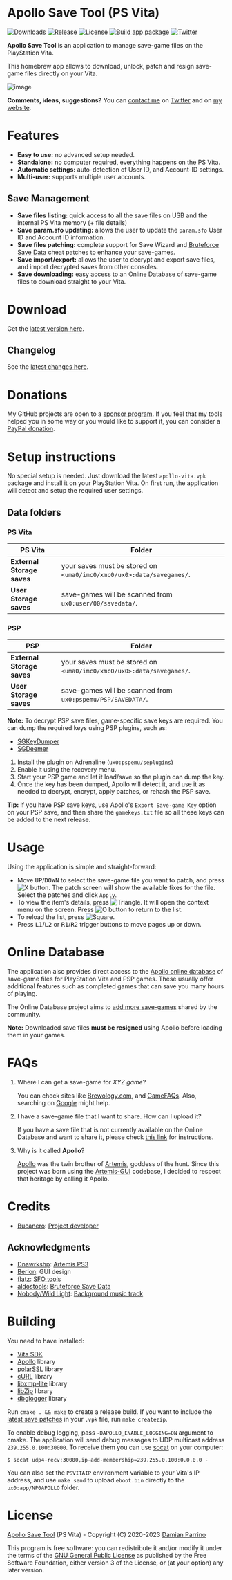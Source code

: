 # Apollo Save Tool (PS Vita)

[![Downloads][img_downloads]][app_downloads] [![Release][img_latest]][app_latest] [![License][img_license]][app_license]
[![Build app package](https://github.com/bucanero/apollo-vita/actions/workflows/build.yml/badge.svg)](https://github.com/bucanero/apollo-vita/actions/workflows/build.yml)
[![Twitter](https://img.shields.io/twitter/follow/dparrino?label=Follow)](https://twitter.com/dparrino)

**Apollo Save Tool** is an application to manage save-game files on the PlayStation Vita.

This homebrew app allows to download, unlock, patch and resign save-game files directly on your Vita.

![image](./docs/screenshots/screenshot-main.jpg)

**Comments, ideas, suggestions?** You can [contact me](https://github.com/bucanero/) on [Twitter](https://twitter.com/dparrino) and on [my website](http://www.bucanero.com.ar/).

# Features

* **Easy to use:** no advanced setup needed.
* **Standalone:** no computer required, everything happens on the PS Vita.
* **Automatic settings:** auto-detection of User ID, and Account-ID settings.
* **Multi-user:** supports multiple user accounts.

## Save Management

* **Save files listing:** quick access to all the save files on USB and the internal PS Vita memory (+ file details)
* **Save param.sfo updating:** allows the user to update the `param.sfo` User ID and Account ID information.
* **Save files patching:** complete support for Save Wizard and [Bruteforce Save Data](https://bruteforcesavedata.forumms.net/) cheat patches to enhance your save-games.
* **Save import/export:** allows the user to decrypt and export save files, and import decrypted saves from other consoles.
* **Save downloading:** easy access to an Online Database of save-game files to download straight to your Vita.

# Download

Get the [latest version here][app_latest].

## Changelog

See the [latest changes here][changelog].

# Donations

My GitHub projects are open to a [sponsor program](https://patreon.com/dparrino). If you feel that my tools helped you in some way or you would like to support it, you can consider a [PayPal donation](https://www.paypal.me/bucanerodev).

# Setup instructions

No special setup is needed. Just download the latest `apollo-vita.vpk` package and install it on your PlayStation Vita.
On first run, the application will detect and setup the required user settings.

## Data folders

### PS Vita

| PS Vita | Folder |
|-----|--------|
| **External Storage saves** | your saves must be stored on `<uma0/imc0/xmc0/ux0>:data/savegames/`. |
| **User Storage saves** | save-games will be scanned from `ux0:user/00/savedata/`. |

### PSP

| PSP | Folder |
|-----|--------|
| **External Storage saves** | your saves must be stored on `<uma0/imc0/xmc0/ux0>:data/savegames/`. |
| **User Storage saves** | save-games will be scanned from `ux0:pspemu/PSP/SAVEDATA/`. |

**Note:** To decrypt PSP save files, game-specific save keys are required. You can dump the required keys using PSP plugins, such as:
- [SGKeyDumper](https://github.com/bucanero/psptools/releases/download/20220719/pspsgkey13.zip)
- [SGDeemer](https://github.com/bucanero/psptools/releases/download/20220719/SGDeemer111.rar)

1. Install the plugin on Adrenaline (`ux0:pspemu/seplugins`)
2. Enable it using the recovery menu. 
3. Start your PSP game and let it load/save so the plugin can dump the key.
4. Once the key has been dumped, Apollo will detect it, and use it as needed to decrypt, encrypt, apply patches, or rehash the PSP save.

**Tip:** if you have PSP save keys, use Apollo's `Export Save-game Key` option on your PSP save, and then share the `gamekeys.txt` file so all these keys can be added to the next release.

# Usage

Using the application is simple and straight-forward: 

 - Move <kbd>UP</kbd>/<kbd>DOWN</kbd> to select the save-game file you want to patch, and press ![X button](https://github.com/bucanero/pkgi-ps3/raw/master/data/CROSS.png). The patch screen will show the available fixes for the file. Select the patches and click `Apply`.
 - To view the item's details, press ![Triangle](https://github.com/bucanero/pkgi-ps3/raw/master/data/TRIANGLE.png).
It will open the context menu on the screen. Press ![O button](https://github.com/bucanero/pkgi-ps3/raw/master/data/CIRCLE.png) to return to the list.
 - To reload the list, press ![Square](https://github.com/bucanero/pkgi-ps3/raw/master/data/SQUARE.png).
 - Press <kbd>L1</kbd>/<kbd>L2</kbd> or <kbd>R1</kbd>/<kbd>R2</kbd> trigger buttons to move pages up or down.

# Online Database

The application also provides direct access to the [Apollo online database](https://github.com/bucanero/apollo-saves) of save-game files for PlayStation Vita and PSP games.
These usually offer additional features such as completed games that can save you many hours of playing.

The Online Database project aims to [add more save-games](https://github.com/bucanero/apollo-saves/issues/new/choose) shared by the community.

**Note:** Downloaded save files **must be resigned** using Apollo before loading them in your games.

# FAQs

 1. Where I can get a save-game for *XYZ game*?
    
    You can check sites like [Brewology.com](https://ps3.brewology.com/gamesaves/savedgames.php?page=savedgames&system=ps4), and [GameFAQs](https://gamefaqs.gamespot.com/ps4/). Also, searching on [Google](http://www.google.com) might help.
 1. I have a save-game file that I want to share. How can I upload it?
    
    If you have a save file that is not currently available on the Online Database and want to share it, please check [this link](https://github.com/bucanero/apollo-saves) for instructions.
 1. Why is it called **Apollo**?
    
    [Apollo](https://en.wikipedia.org/wiki/Apollo) was the twin brother of [Artemis](https://en.wikipedia.org/wiki/Artemis), goddess of the hunt. Since this project was born using the [Artemis-GUI](https://github.com/Dnawrkshp/ArtemisPS3/) codebase, I decided to respect that heritage by calling it Apollo.

# Credits

* [Bucanero](http://www.bucanero.com.ar/): [Project developer](https://github.com/bucanero)

## Acknowledgments

* [Dnawrkshp](https://github.com/Dnawrkshp/): [Artemis PS3](https://github.com/Dnawrkshp/ArtemisPS3)
* [Berion](https://www.psx-place.com/members/berion.1431/): GUI design
* [flatz](https://github.com/flatz): [SFO tools](https://github.com/bucanero/pfd_sfo_tools/)
* [aldostools](https://aldostools.org/): [Bruteforce Save Data](https://bruteforcesavedata.forumms.net/)
* [Nobody/Wild Light](https://github.com/nobodo): [Background music track](https://github.com/bucanero/apollo-vita/blob/main/data/haiku.s3m)

# Building

You need to have installed:

- [Vita SDK](https://github.com/vitasdk/)
- [Apollo](https://github.com/bucanero/apollo-lib) library
- [polarSSL](https://github.com/vitasdk/packages/tree/master/polarssl) library
- [cURL](https://github.com/vitasdk/packages/tree/master/curl) library
- [libxmp-lite](https://github.com/vitasdk/packages/tree/master/libxmp-lite) library
- [libZip](https://github.com/vitasdk/packages/tree/master/libzip) library
- [dbglogger](https://github.com/bucanero/dbglogger) library

Run `cmake . && make` to create a release build. If you want to include the [latest save patches](https://github.com/bucanero/apollo-patches) in your `.vpk` file, run `make createzip`.

To enable debug logging, pass `-DAPOLLO_ENABLE_LOGGING=ON` argument to cmake. The application will send debug messages to
UDP multicast address `239.255.0.100:30000`. To receive them you can use [socat][] on your computer:

    $ socat udp4-recv:30000,ip-add-membership=239.255.0.100:0.0.0.0 -

You can also set the `PSVITAIP` environment variable to your Vita's IP address, and use `make send` to upload `eboot.bin` directly to the `ux0:app/NP0APOLLO` folder.

# License

[Apollo Save Tool](https://github.com/bucanero/apollo-vita/) (PS Vita) - Copyright (C) 2020-2023  [Damian Parrino](https://twitter.com/dparrino)

This program is free software: you can redistribute it and/or modify
it under the terms of the [GNU General Public License][app_license] as published by
the Free Software Foundation, either version 3 of the License, or
(at your option) any later version.

[socat]: http://www.dest-unreach.org/socat/
[app_downloads]: https://github.com/bucanero/apollo-vita/releases
[app_latest]: https://github.com/bucanero/apollo-vita/releases/latest
[app_license]: https://github.com/bucanero/apollo-vita/blob/main/LICENSE
[changelog]: https://github.com/bucanero/apollo-vita/blob/main/CHANGELOG.md
[img_downloads]: https://img.shields.io/github/downloads/bucanero/apollo-vita/total.svg?maxAge=3600
[img_latest]: https://img.shields.io/github/release/bucanero/apollo-vita.svg?maxAge=3600
[img_license]: https://img.shields.io/github/license/bucanero/apollo-vita.svg?maxAge=2592000
